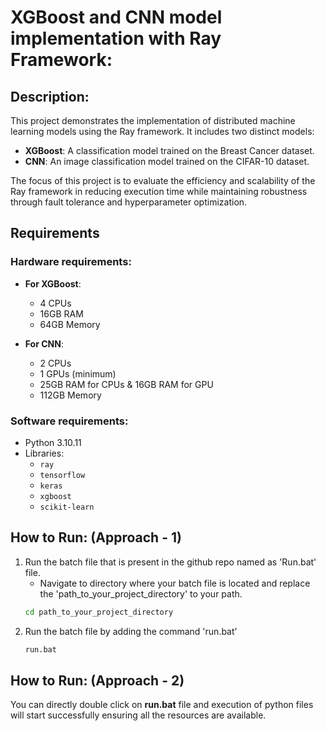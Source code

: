 # XGBoost and CNN model implementation with Ray Framework:

## Description:

This project demonstrates the implementation of distributed machine learning models using the Ray framework. It includes two distinct models:
- **XGBoost**: A classification model trained on the Breast Cancer dataset.
- **CNN**: An image classification model trained on the CIFAR-10 dataset.

The focus of this project is to evaluate the efficiency and scalability of the Ray framework in reducing execution time while maintaining robustness through fault tolerance and hyperparameter optimization.

## Requirements

### Hardware requirements:
- **For XGBoost**:
  - 4 CPUs
  - 16GB RAM
  - 64GB Memory
     
- **For CNN**:
  - 2 CPUs
  - 1 GPUs (minimum)
  - 25GB RAM for CPUs & 16GB RAM for GPU
  - 112GB Memory 

### Software requirements:
- Python 3.10.11
- Libraries:
  - `ray`
  - `tensorflow`
  - `keras`
  - `xgboost`
  - `scikit-learn`


## How to Run: (Approach - 1)

1. Run the batch file that is present in the github repo named as 'Run.bat' file.
   - Navigate to directory where your batch file is located and replace the 'path_to_your_project_directory' to your path.
    ```bash
   cd path_to_your_project_directory
2. Run the batch file by adding the command 'run.bat'
   ```bash
   run.bat
   
## How to Run: (Approach - 2)

You can directly double click on **run.bat** file and execution of python files will start successfully ensuring all the resources are available.



